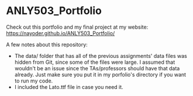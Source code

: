 # ANLY503_Portfolio

Check out this portfolio and my final project at my website: https://nayoder.github.io/ANLY503_Portfolio/

A few notes about this repository:
- The data/ folder that has all of the previous assignments' data files was hidden from Git, since some of the files were large. I assumed that wouldn't be an issue since the TAs/professors should have that data already. Just make sure you put it in my porfolio's directory if you want to run my code.
- I included the Lato.ttf file in case you need it.
